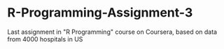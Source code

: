 # R-Programming-Assignment-3
Last assignment in "R Programming" course on Coursera, based on data from 4000 hospitals in US
